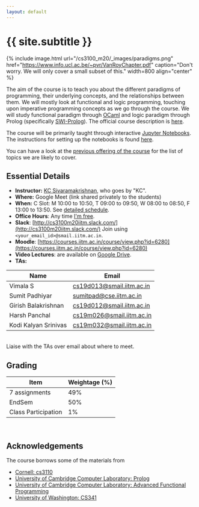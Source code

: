 ```yaml
---
layout: default
---
```


<div class="home">

<h1>{{ site.subtitle }}</h1>

</div>

{% include image.html url="/cs3100_m20/_images/paradigms.png"
   href="https://www.info.ucl.ac.be/~pvr/VanRoyChapter.pdf"
   caption="Don't worry. We will only cover a small subset of this." width=800 align="center" %}

The aim of the course is to teach you about the different paradigms of
programming, their underlying concepts, and the relationships between them. We
will mostly look at functional and logic programming, touching upon imperative
programming concepts as we go through the course. We will study functional
paradigm through [OCaml](https://ocaml.org/) and logic paradigm through Prolog
(specifically [SWI-Prolog](https://www.swi-prolog.org/)). The official course
description is [here](http://www.cse.iitm.ac.in/course_details.php?arg=MTk=).

The course will be primarily taught through interactive [Jupyter
Notebooks](https://jupyter.org/). The instructions for setting up the notebooks
is found [here](https://github.com/kayceesrk/cs3100_m20#running-the-jupyter-notebooks).

You can have a look at the [previous offering of the
course](http://kcsrk.info/cs3100_f19/) for the list of topics we are likely to
cover.

## Essential Details

* **Instructor:** [KC Sivaramakrishnan](http://kcsrk.info), who goes by "KC".
* **Where:** Google Meet (link shared privately to the students)
* **When:** C Slot: M 10:00 to 10:50, T 09:00 to 09:50, W 08:00 to 08:50, F 13:00 to 13:50. See [detailed schedule]({{site.baseurl}}/schedule).
* **Office Hours**: Any time [I'm free](http://kcsrk.info/calendar).
* **Slack**: [http://cs3100m20iitm.slack.com/](http://cs3100m20iitm.slack.com/) Join using `<your_email_id>@smail.iitm.ac.in`.
* **Moodle**: [https://courses.iitm.ac.in/course/view.php?id=6280](https://courses.iitm.ac.in/course/view.php?id=6280)
* **Video Lectures**: are available on [Google Drive](https://drive.google.com/drive/folders/1k6CWrKhLtbBEfx7suQ9du6af8n8PuwnB?usp=sharing).
* **TAs:** 

| Name | Email | 
|------|-------|
| Vimala S | cs19d013@smail.iitm.ac.in |
| Sumit Padhiyar | sumitpad@cse.iitm.ac.in |
| Girish Balakrishnan | cs19d012@smail.iitm.ac.in | 
| Harsh Panchal | cs19m026@smail.iitm.ac.in | 
| Kodi Kalyan Srinivas | cs19m032@smail.iitm.ac.in |

<br>
Liaise with the TAs over email about where to meet. 

## Grading

| Item          | Weightage (%) |
|---------------|---------------|
| 7 assignments | 49% |
| EndSem        | 50% |
| Class Participation | 1% |

<br/> 

## Acknowledgements

The course borrows some of the materials from

* [Cornell: cs3110](http://www.cs.cornell.edu/courses/cs3110/2019sp/)
* [University of Cambridge Computer Laboratory: Prolog](https://www.cl.cam.ac.uk/teaching/1819/Prolog/)
* [University of Cambridge Computer Laboratory: Advanced Functional Programming](https://www.cl.cam.ac.uk/teaching/1718/L28/)
* [University of Washington: CS341](https://courses.cs.washington.edu/courses/cse341/20sp/)
